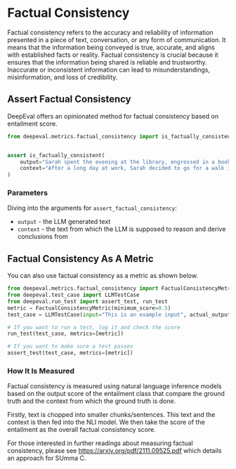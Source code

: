 # Factual Consistency

Factual consistency refers to the accuracy and reliability of information presented in a piece of text, conversation, or any form of communication. It means that the information being conveyed is true, accurate, and aligns with established facts or reality. Factual consistency is crucial because it ensures that the information being shared is reliable and trustworthy. Inaccurate or inconsistent information can lead to misunderstandings, misinformation, and loss of credibility.

## Assert Factual Consistency

DeepEval offers an opinionated method for factual consistency based on entailment score.

```python
from deepeval.metrics.factual_consistency import is_factually_consistent


assert is_factually_consistent(
    output="Sarah spent the evening at the library, engrossed in a book.",
    context="After a long day at work, Sarah decided to go for a walk in the park to unwind. She put on her sneakers and grabbed her headphones before heading out. As she strolled along the path, she noticed families having picnics, children playing on the playground, and ducks swimming in the pond."
)
```

### Parameters

Diving into the arguments for `assert_factual_consistency`:

- `output` - the LLM generated text
- `context` - the text from which the LLM is supposed to reason and derive conclusions from

## Factual Consistency As A Metric

You can also use factual consistency as a metric as shown below.

```python
from deepeval.metrics.factual_consistency import FactualConsistencyMetric
from deepeval.test_case import LLMTestCase
from deepeval.run_test import assert_test, run_test
metric = FactualConsistencyMetric(minimum_score=0.5)
test_case = LLMTestCase(input="This is an example input", actual_output=output, context=context)

# If you want to run a test, log it and check the score
run_test(test_case, metrics=[metric])

# If you want to make sure a test passes
assert_test(test_case, metrics=[metric])
```

### How It Is Measured

Factual consistency is measured using natural language inference models based on the output score of the entailment class that compare the ground truth and the context from which the ground truth is done.

Firstly, text is chopped into smaller chunks/sentences. This text and the context is then fed into the NLI model. We then take the score of the entailment as the overall factual consistency score.

For those interested in further readings about measuring factual consistency, please see https://arxiv.org/pdf/2111.09525.pdf which details an approach for SUmma C.
